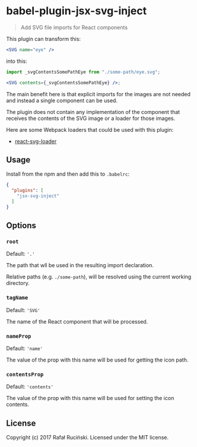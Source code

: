 # babel-plugin-jsx-svg-inject

> Add SVG file imports for React components

This plugin can transform this:
```jsx
<SVG name="eye" />
```

into this:
```jsx
import _svgContentsSomePathEye from "./some-path/eye.svg";

<SVG contents={_svgContentsSomePathEye} />;
```

The main benefit here is that explicit imports for the images are not needed and instead a single component can be used.

The plugin does not contain any implementation of the component that receives the contents of the SVG image or a loader for those images.

Here are some Webpack loaders that could be used with this plugin:
* [react-svg-loader](https://github.com/boopathi/react-svg-loader)

## Usage

Install from the npm and then add this to `.babelrc`:
```json
{
  "plugins": [
    "jsx-svg-inject"
  ]
}
```

## Options

### `root`
Default: `'.'`

The path that wll be used in the resulting import declaration.

Relative paths (e.g. `./some-path`), will be resolved using the current working directory.

### `tagName`
Default: `'SVG'`

The name of the React component that will be processed.

### `nameProp`
Default: `'name'`

The value of the prop with this name will be used for getting the icon path.

### `contentsProp`
Default: `'contents'`

The value of the prop with this name will be used for setting the icon contents.

## License

Copyright (c) 2017 Rafał Ruciński. Licensed under the MIT license.
